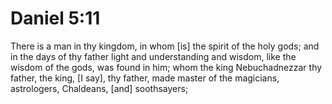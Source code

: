 # Daniel 5:11

There is a man in thy kingdom, in whom [is] the spirit of the holy gods; and in the days of thy father light and understanding and wisdom, like the wisdom of the gods, was found in him; whom the king Nebuchadnezzar thy father, the king, [I say], thy father, made master of the magicians, astrologers, Chaldeans, [and] soothsayers;